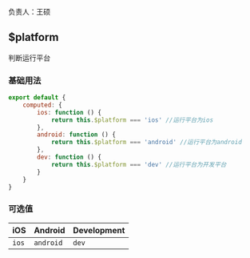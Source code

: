 负责人：王硕

## $platform
判断运行平台

### 基础用法

```js
export default {
    computed: {
        ios: function () {
            return this.$platform === 'ios' //运行平台为ios
        },
        android: function () {
            return this.$platform === 'android' //运行平台为android
        },
        dev: function () {
            return this.$platform === 'dev' //运行平台为开发平台
        }
    }
}
```

### 可选值
|iOS|Android|Development|
|:------|:------|:------|
|`ios`|`android`|`dev`|
